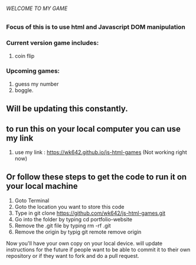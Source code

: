 ###### WELCOME TO MY GAME
### Focus of this is to use html and Javascript DOM manipulation
### Current version game includes:
1. coin flip

### Upcoming games:
1. guess my number
2. boggle. 

## Will be updating this constantly.

## to run this on your local computer you can use my link 
1. use my link : https://wk642.github.io/js-html-games (Not working right now)

## Or follow these steps to get the code to run it on your local machine

1. Goto Terminal
2. Goto the location you want to store this code
3. Type in git clone https://github.com/wk642/js-html-games.git
4. Go into the folder by typing cd portfolio-website
5. Remove the .git file by typing rm -rf .git
6. Remove the origin by typig git remote remove origin

Now you'll have your own copy on your local device.
will update instructions for the future if people want to be able to commit it to their own repository or if they want to fork and do a pull request.